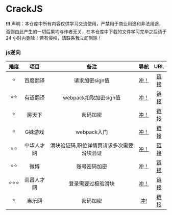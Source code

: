# CrackJS
❗❗❗ 声明：本仓库中所有内容仅供学习交流使用，严禁用于商业用途和非法用途，否则由此产生的一切后果均与作者无关，在本仓库中下载的文件学习完毕之后请于 24 小时内删除！若有侵权，请联系我立即删除！

### js逆向



| 难度 |    项目    |                   备注                    |          导航           |                             URL                              |
| :--: | :--------: | :---------------------------------------: | :---------------------: | :----------------------------------------------------------: |
|  ⭐   |  百度翻译  |              请求加密sign值               |  [冲！](./01_百度翻译)  |               [链接](https://fanyi.baidu.com)                |
|  ⭐⭐  |  有道翻译  |           webpack扣取加密sign值           |  [冲！](./02_有道翻译)  |          [链接](http://fanyi.youdao.com/index.html)          |
|  ⭐   |   房天下   |                 密码加密                  |   [冲！](./03_房天下)   |              [链接](https://passport.fang.com/)              |
|  ⭐   |  G妹游戏   |                webpack入门                |  [冲！](./04_G妹游戏)   |              [链接](https://passport.gm99.com/)              |
|  ⭐⭐  | 中华人才网 | 滑块验证码,职位详情页请求多次需要滑块验证 | [冲！](./05_中华人才网) | [链接](http://www.zhrc.com/CompanyDetail.aspx?id=2622#1090265) |
|  ⭐⭐  |    微博    |               账号密码加密                |    [冲！](./06_微博)    | [链接](https://www.weibo.com/login.php/#_loginLayer_1701750554284) |
| ⭐⭐⭐  | 南昌人才网 |            登录需要过极验滑块             | [冲！](./07_南昌人才网) | [链接](https://www.ncrczpw.com/index.php?m=&c=members&a=login) |
|  ⭐   |   当乐网   |                 密码加密                  |    [冲!](08_当乐网)     |         [链接](https://oauth.d.cn/auth/goLogin.html)         |




